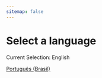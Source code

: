 ```yaml
---
sitemap: false
---
```

# Select a language

Current Selection: English

[Português (Brasil)](../pt-br/)